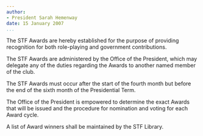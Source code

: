 ```yaml
---
author:
- President Sarah Hemenway
date: 15 January 2007
...
```


The STF Awards are hereby established for the purpose of providing
recognition for both role-playing and government contributions.

The STF Awards are administered by the Office of the President, which
may delegate any of the duties regarding the Awards to another named
member of the club.

The STF Awards must occur after the start of the fourth month but before
the end of the sixth month of the Presidential Term.

The Office of the President is empowered to determine the exact Awards
that will be issued and the procedure for nomination and voting for each
Award cycle.

A list of Award winners shall be maintained by the STF Library.
